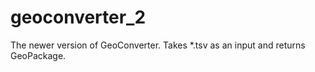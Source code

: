 # geoconverter_2
The newer version of GeoConverter. Takes *.tsv as an input and returns GeoPackage.
